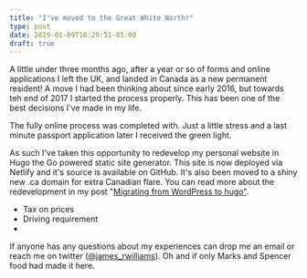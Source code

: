 ```yaml
---
title: "I've moved to the Great White North!"
type: post
date: 2019-01-09T16:29:51-05:00
draft: true
---
```


A little under three months ago, after a year or so of forms and online applications I left the UK, and landed in Canada as a new permanent resident! A move I had been thinking about since early 2016, but towards teh end of 2017 I started the process properly. This has been one of the best decisions I've made in my life. 

The fully online process was completed with. Just a little stress and a last minute passport application later I received the green light. 

As such I've taken this opportunity to redevelop my personal website in Hugo the Go powered static site generator. This site is now deployed via Netlify and it's source is available on GitHub. It's also been moved to a shiny new .ca domain for extra Canadian flare. You can read more about the redevelopment in my post "[Migrating from WordPress to hugo"](/blog/moving-my-website-from-wordpress-to-hugo/).

- Tax on prices
- Driving requirement
- 

If anyone has any questions about my experiences can drop me an email or reach me on twitter ([@james_rwilliams](https://twitter.com/James_RWilliams)).
Oh and if only Marks and Spencer food had made it here. 

